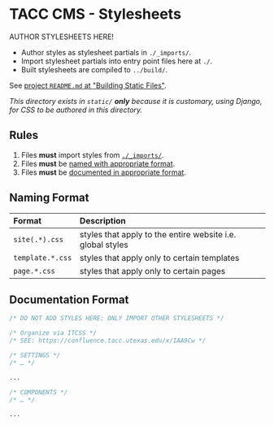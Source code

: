 # TACC CMS - Stylesheets

AUTHOR STYLESHEETS HERE!

- Author styles as stylesheet partials in `./_imports/`.
- Import stylesheet partials into entry point files here at `./`.
- Built stylesheets are compiled to `../build/`.

See [project `README.md` at "Building Static Files"](/README.md#Building%20Static%20Files).

_This directory exists in `static/` __only__ because it is customary, using Django, for CSS to be authored in this directory._

## Rules

1. Files __must__ import styles from [`./_imports/`](./_imports).
1. Files __must__ be [named with appropriate format](#Naming%20Format).
1. Files __must__ be [documented in appropriate format](#Documentation%20Format).

## Naming Format

| Format | Description |
| :- | :- |
| `site(.*).css` | styles that apply to the entire website i.e. global styles
| `template.*.css` | styles that apply only to certain templates
| `page.*.css` | styles that apply only to certain pages

## Documentation Format

```css
/* DO NOT ADD STYLES HERE; ONLY IMPORT OTHER STYLESHEETS */

/* Organize via ITCSS */
/* SEE: https://confluence.tacc.utexas.edu/x/IAA9Cw */

/* SETTINGS */
/* … */

...

/* COMPONENTS */
/* … */

...
```

